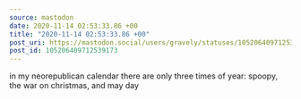 ```yaml
---
source: mastodon
date: 2020-11-14 02:53:33.86 +00
title: "2020-11-14 02:53:33.86 +00"
post_uri: https://mastodon.social/users/gravely/statuses/105206409712539173
post_id: 105206409712539173
---
```

in my neorepublican calendar there are only three times of year: spoopy, the war on christmas, and may day


